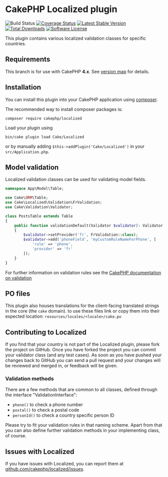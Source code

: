 # CakePHP Localized plugin

![Build Status](https://github.com/cakephp/localized/actions/workflows/ci.yml/badge.svg)
[![Coverage Status](https://img.shields.io/codecov/c/github/cakephp/localized.svg?style=flat-square)](https://codecov.io/gh/cakephp/localized)
[![Latest Stable Version](https://img.shields.io/github/v/release/cakephp/localized?sort=semver&style=flat-square)](https://packagist.org/packages/cakephp/localized)
[![Total Downloads](https://img.shields.io/packagist/dt/cakephp/localized?style=flat-square)](https://packagist.org/packages/cakephp/localized/stats)
[![Software License](https://img.shields.io/badge/license-MIT-brightgreen.svg?style=flat-square)](LICENSE)

This plugin contains various localized validation classes for specific countries.

## Requirements

This branch is for use with CakePHP **4.x**. See [version map](https://github.com/cakephp/localized/wiki#version-map) for details.

## Installation

You can install this plugin into your CakePHP application using [composer](https://getcomposer.org).

The recommended way to install composer packages is:

```
composer require cakephp/localized
```

Load your plugin using
```
bin/cake plugin load Cake/Localized
```
or by manually adding `$this->addPlugin('Cake/Localized')` in your `src/Application.php`.

## Model validation

Localized validation classes can be used for validating model fields.

```php
namespace App\Model\Table;

use Cake\ORM\Table;
use Cake\Localized\Validation\FrValidation;
use Cake\Validation\Validator;

class PostsTable extends Table
{
    public function validationDefault(Validator $validator): Validator
    {
        $validator->setProvider('fr', FrValidation::class);
        $validator->add('phoneField', 'myCustomRuleNameForPhone', [
            'rule' => 'phone',
            'provider' => 'fr'
        ]);
    }
}
```

For further information on validation rules see the [CakePHP documentation on validation](https://book.cakephp.org/4/en/core-libraries/validation.html)

## PO files

This plugin also houses translations for the client-facing translated strings in the core (the `cake` domain). to use these files link or copy them
into their expected location: `resources/locales/<locale>/cake.po`

## Contributing to Localized

If you find that your country is not part of the Localized plugin, please fork the project on GitHub.
Once you have forked the project you can commit your validator class (and any test cases).
As soon as you have pushed your changes back to GitHub you can send a pull request and your changes will be reviewed and merged in, or feedback will be given.

### Validation methods

There are a few methods that are common to all classes, defined through the interface "ValidationInterface":

* `phone()` to check a phone number
* `postal()` to check a postal code
* `personId()` to check a country specific person ID

Please try to fit your validation rules in that naming scheme.
Apart from that you can also define further validation methods in your implementing class, of course.

## Issues with Localized

If you have issues with Localized, you can report them at [github.com/cakephp/localized/issues](https://github.com/cakephp/localized/issues).

